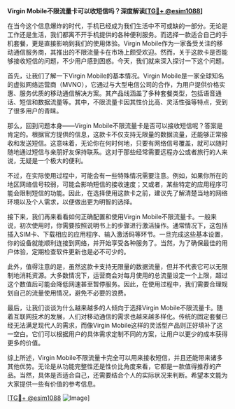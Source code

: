 **Virgin Mobile不限流量卡可以收短信吗？深度解读[[TG💪+ @esim1088](https://t.me/s/esim1088)]**

在当今这个信息爆炸的时代，手机已经成为我们生活中不可或缺的一部分。无论是工作还是生活，我们都离不开手机提供的各种便利服务。而选择一款适合自己的手机套餐，更是直接影响到我们的使用体验。Virgin Mobile作为一家备受关注的移动通信服务商，其推出的不限流量卡在市场上颇受欢迎。然而，关于这款卡是否能够接收短信的问题，不少用户感到困惑。今天，我们就来深入探讨一下这个问题。

首先，让我们了解一下Virgin Mobile的基本情况。Virgin Mobile是一家全球知名的虚拟网络运营商（MVNO），它通过与大型电信公司的合作，为用户提供价格实惠、服务优质的移动通信解决方案。其产品线涵盖了多种套餐类型，包括语音通话、短信和数据流量等。其中，不限流量卡因其性价比高、灵活性强等特点，受到了很多用户的青睐。

那么，回到问题本身——Virgin Mobile不限流量卡是否可以接收短信呢？答案是肯定的。根据官方提供的信息，这款卡不仅支持无限量的数据流量，还能够正常接收和发送短信。这意味着，无论你在何时何地，只要有网络信号覆盖，就可以随时随地通过短信与亲朋好友保持联系。这对于那些经常需要远程办公或者旅行的人来说，无疑是一个极大的便利。

不过，在实际使用过程中，可能会有一些特殊情况需要注意。例如，如果你所在的地区网络信号较弱，可能会影响短信的接收速度；又或者，某些特定的应用程序可能会限制短信的功能。因此，在选择使用这款卡之前，建议先了解清楚当地的网络环境以及个人需求，以便做出更为明智的选择。

接下来，我们再来看看如何正确配置和使用Virgin Mobile不限流量卡。一般来说，初次使用时，你需要按照说明书上的步骤进行激活操作。通常情况下，这包括插入SIM卡、下载相应的应用程序、输入激活码等环节。一旦完成这些基本设置，你的设备就能顺利连接到网络，并开始享受各种服务了。当然，为了确保最佳的用户体验，定期检查软件更新也是必不可少的。

此外，值得注意的是，虽然这款卡支持无限量的数据流量，但并不代表它可以无限制地消耗资源。大多数情况下，运营商会对每月使用的总流量设定一个上限，超过这个数值后可能会降低网速甚至暂停服务。因此，在使用过程中，我们需要合理规划自己的流量使用情况，避免不必要的浪费。

最后，让我们谈谈为什么越来越多的人倾向于选择Virgin Mobile不限流量卡。随着互联网技术的发展，人们对移动通信的需求也越来越多样化。传统的固定套餐已经无法满足现代人的需求，而像Virgin Mobile这样的灵活型产品则正好填补了这一空白。它们可以根据用户的具体需求定制不同的方案，让用户以更少的成本获得更多的价值。

综上所述，Virgin Mobile不限流量卡完全可以用来接收短信，并且还能带来诸多其他优势。无论是从功能完整性还是性价比角度来看，它都是一款值得推荐的产品。当然，具体是否适合自己，还需要结合个人的实际状况来判断。希望本文能为大家提供一些有价值的参考信息。

[[TG💪+ @esim1088](https://t.me/s/esim1088) ![Image](https://i.postimg.cc/4NQfJmqS/Snipaste-2025-05-13-00-14-12.png)]